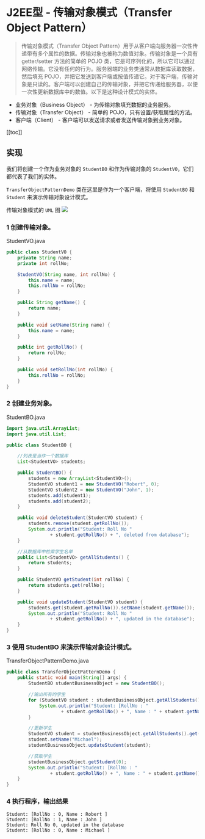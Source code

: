 # J2EE型 - 传输对象模式（Transfer Object Pattern）

> 传输对象模式（Transfer Object Pattern）用于从客户端向服务器一次性传递带有多个属性的数据。传输对象也被称为数值对象。传输对象是一个具有 getter/setter 方法的简单的 POJO 类，它是可序列化的，所以它可以通过网络传输。它没有任何的行为。服务器端的业务类通常从数据库读取数据，然后填充 POJO，并把它发送到客户端或按值传递它。对于客户端，传输对象是只读的。客户端可以创建自己的传输对象，并把它传递给服务器，以便一次性更新数据库中的数值。以下是这种设计模式的实体。

- 业务对象（Business Object） - 为传输对象填充数据的业务服务。
- 传输对象（Transfer Object） - 简单的 POJO，只有设置/获取属性的方法。
- 客户端（Client） - 客户端可以发送请求或者发送传输对象到业务对象。

[[toc]]
## 实现
我们将创建一个作为业务对象的 `StudentBO` 和作为传输对象的 `StudentVO`，它们都代表了我们的实体。

`TransferObjectPatternDemo` 类在这里是作为一个客户端，将使用 `StudentBO` 和 `Student` 来演示传输对象设计模式。

传输对象模式的 `UML` 图
![](https://cdn.jsdelivr.net/gh/janker0718/image_store@master/img/20220404002402.png)
###  1 创建传输对象。

StudentVO.java
```java
public class StudentVO {
    private String name;
    private int rollNo;

    StudentVO(String name, int rollNo) {
        this.name = name;
        this.rollNo = rollNo;
    }

    public String getName() {
        return name;
    }

    public void setName(String name) {
        this.name = name;
    }

    public int getRollNo() {
        return rollNo;
    }

    public void setRollNo(int rollNo) {
        this.rollNo = rollNo;
    }
}
```
### 2 创建业务对象。

StudentBO.java
```java
import java.util.ArrayList;
import java.util.List;

public class StudentBO {

    //列表是当作一个数据库
    List<StudentVO> students;

    public StudentBO() {
        students = new ArrayList<StudentVO>();
        StudentVO student1 = new StudentVO("Robert", 0);
        StudentVO student2 = new StudentVO("John", 1);
        students.add(student1);
        students.add(student2);
    }

    public void deleteStudent(StudentVO student) {
        students.remove(student.getRollNo());
        System.out.println("Student: Roll No "
                + student.getRollNo() + ", deleted from database");
    }

    //从数据库中检索学生名单
    public List<StudentVO> getAllStudents() {
        return students;
    }

    public StudentVO getStudent(int rollNo) {
        return students.get(rollNo);
    }

    public void updateStudent(StudentVO student) {
        students.get(student.getRollNo()).setName(student.getName());
        System.out.println("Student: Roll No "
                + student.getRollNo() + ", updated in the database");
    }
}
```
### 3 使用 StudentBO 来演示传输对象设计模式。

TransferObjectPatternDemo.java
```java
public class TransferObjectPatternDemo {
    public static void main(String[] args) {
        StudentBO studentBusinessObject = new StudentBO();

        //输出所有的学生
        for (StudentVO student : studentBusinessObject.getAllStudents()) {
            System.out.println("Student: [RollNo : "
                    + student.getRollNo() + ", Name : " + student.getName() + " ]");
        }

        //更新学生
        StudentVO student = studentBusinessObject.getAllStudents().get(0);
        student.setName("Michael");
        studentBusinessObject.updateStudent(student);

        //获取学生
        studentBusinessObject.getStudent(0);
        System.out.println("Student: [RollNo : "
                + student.getRollNo() + ", Name : " + student.getName() + " ]");
    }
}
```
### 4 执行程序，输出结果

```shell
Student: [RollNo : 0, Name : Robert ]
Student: [RollNo : 1, Name : John ]
Student: Roll No 0, updated in the database
Student: [RollNo : 0, Name : Michael ]
```